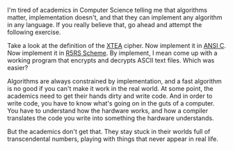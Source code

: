 <!--
title: Theory is useless, unless it's applied
slug: implement-it
date: 10 May 2006
tags: writing
-->

I'm tired of academics in Computer Science telling me that algorithms matter,
implementation doesn't, and that they can implement any algorithm in any
language. If you really believe that, go ahead and attempt the following
exercise.

Take a look at the definition of the [XTEA][] cipher. Now implement it in
[ANSI C][]. Now implement it in [R5RS Scheme][]. By implement, I mean come up
with a working program that encrypts and decrypts ASCII text files. Which was
easier?

Algorithms are always constrained by implementation, and a fast algorithm is no
good if you can't make it work in the real world. At some point, the academics
need to get their hands dirty and write code. And in order to write code, you
have to know what's going on in the guts of a computer. You have to understand
how the hardware works, and how a compiler translates the code you write into
something the hardware understands.

But the academics don't get that. They stay stuck in their worlds full of
transcendental numbers, playing with things that never appear in real life.

[XTEA]: http://en.wikipedia.org/wiki/XTEA "Various (Wikipedia): eXtended TEA"
[ANSI C]: http://en.wikipedia.org/wiki/C_programming_language "Various (Wikipedia): C programming language"
[R5RS Scheme]: http://en.wikipedia.org/wiki/Scheme_programming_language "Various (Wikipedia): Scheme programming language"
